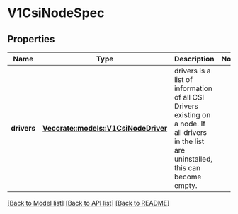 # V1CsiNodeSpec

## Properties

Name | Type | Description | Notes
------------ | ------------- | ------------- | -------------
**drivers** | [**Vec<crate::models::V1CsiNodeDriver>**](v1.CSINodeDriver.md) | drivers is a list of information of all CSI Drivers existing on a node. If all drivers in the list are uninstalled, this can become empty. | 

[[Back to Model list]](../README.md#documentation-for-models) [[Back to API list]](../README.md#documentation-for-api-endpoints) [[Back to README]](../README.md)


